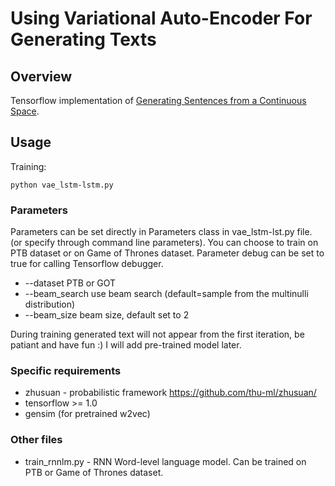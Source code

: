 # Using Variational Auto-Encoder For Generating Texts

## Overview

Tensorflow implementation of [Generating Sentences from a Continuous Space](https://arxiv.org/abs/1511.06349).

## Usage

Training:
```shell=
python vae_lstm-lstm.py
```
 ### Parameters
 Parameters can be set directly in Parameters class in vae_lstm-lst.py file.
 (or specify through command line parameters). You can choose to train on PTB dataset
  or on Game of Thrones dataset. Parameter debug can be set to true for calling Tensorflow
   debugger.
- --dataset PTB or GOT
- --beam_search use beam search (default=sample from the multinulli distribution)
- --beam_size beam size, default set to 2

During training generated text will not appear from the first iteration,
be patiant and have fun :)
I will add pre-trained model later.
### Specific requirements
- zhusuan - probabilistic framework https://github.com/thu-ml/zhusuan/
- tensorflow >= 1.0
- gensim (for pretrained w2vec)

### Other files
- train_rnnlm.py - RNN Word-level language model. Can be trained on PTB or
 Game of Thrones dataset.
